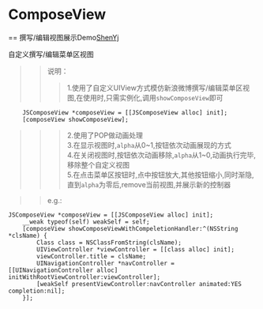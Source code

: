 # ComposeView

== 撰写/编辑视图展示Demo[ShenYj](https://github.com/ShenYj)

自定义撰写/编辑菜单区视图

>> 说明：
>>>1.使用了自定义UIView方式模仿新浪微博撰写/编辑菜单区视图,在使用时,只需实例化,调用`showComposeView`即可<br>
```
    JSComposeView *composeView = [[JSComposeView alloc] init];
    [composeView showComposeView];
```
>>>2.使用了POP做动画处理<br>
>>>3.在显示视图时,`alpha`从0~1,按钮依次动画展现的方式<br>
>>>4.在关闭视图时,按钮依次动画移除,`alpha`从1~0,动画执行完毕,移除整个自定义视图<br>
>>>5.在点击菜单区按钮时,点中按钮放大,其他按钮缩小,同时渐隐,直到`alpha`为零后,remove当前视图,并展示新的控制器

>> e.g.:
```
JSComposeView *composeView = [[JSComposeView alloc] init];
    __weak typeof(self) weakSelf = self;
    [composeView showComposeViewWithCompeletionHandler:^(NSString *clsName) {
        Class class = NSClassFromString(clsName);
        UIViewController *viewController = [[class alloc] init];
        viewController.title = clsName;
        UINavigationController *navController = [[UINavigationController alloc] initWithRootViewController:viewController];
        [weakSelf presentViewController:navController animated:YES completion:nil];
    }];
```
